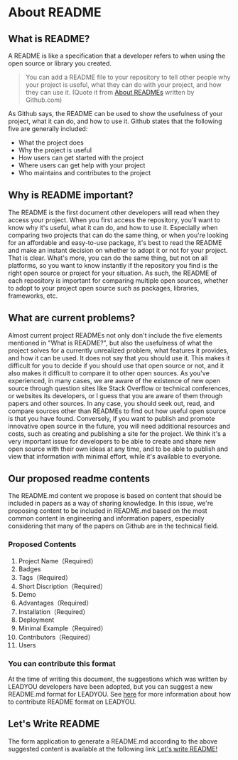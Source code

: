 # About README

## What is README?

A README is like a specification that a developer refers to when using the open source or library you created.

> You can add a README file to your repository to tell other people why your project is useful, what they can do with your project, and how they can use it.
> (Quote it from [About READMEs](https://docs.github.com/en/repositories/managing-your-repositorys-settings-and-features/customizing-your-repository/about-readmes) written by Github.com)

As Github says, the README can be used to show the usefulness of your project, what it can do, and how to use it.
Github states that the following five are generally included:

- What the project does
- Why the project is useful
- How users can get started with the project
- Where users can get help with your project
- Who maintains and contributes to the project

## Why is README important?

The README is the first document other developers will read when they access your project.
When you first access the repository, you'll want to know why it's useful, what it can do, and how to use it.
Especially when comparing two projects that can do the same thing, or when you're looking for an affordable and easy-to-use package, it's best to read the README and make an instant decision on whether to adopt it or not for your project. That is clear.
What's more, you can do the same thing, but not on all platforms, so you want to know instantly if the repository you find is the right open source or project for your situation.
As such, the README of each repository is important for comparing multiple open sources, whether to adopt to your project open source such as packages, libraries, frameworks, etc.

## What are current problems?

Almost current project READMEs not only don't include the five elements mentioned in "What is README?", but also the usefulness of what the project solves for a currently unrealized problem, what features it provides, and how it can be used. It does not say that you should use it.
This makes it difficult for you to decide if you should use that open source or not, and it also makes it difficult to compare it to other open sources.
As you've experienced, in many cases, we are aware of the existence of new open source through question sites like Stack Overflow or technical conferences, or websites its developers, or I guess that you are aware of them through papers and other sources.
In any case, you should seek out, read, and compare sources other than READMEs to find out how useful open source is that you have found. Conversely, if you want to publish and promote innovative open source in the future, you will need additional resources and costs, such as creating and publishing a site for the project.
We think it's a very important issue for developers to be able to create and share new open source with their own ideas at any time, and to be able to publish and view that information with minimal effort, while it's available to everyone.

## Our proposed readme contents

The README.md content we propose is based on content that should be included in papers as a way of sharing knowledge.
In this issue, we're proposing content to be included in README.md based on the most common content in engineering and information papers, especially considering that many of the papers on Github are in the technical field.

### Proposed Contents

1. Project Name（Required）
2. Badges
3. Tags（Required）
4. Short Discription（Required）
5. Demo
6. Advantages（Required）
7. Installation（Required）
8. Deployment
9. Minimal Example（Required）
10. Contributors（Required）
11. Users

### You can contribute this format

At the time of writing this document, the suggestions which was written by LEADYOU developers have been adopted, but you can suggest a new README.md format for LEADYOU.
See [here](/leadyou/?scene=document&pageid=new-readme-format-proposal) for more information about how to contribute README format on LEADYOU.

## Let's Write README

The form application to generate a README.md according to the above suggested content is available at the following link
[Let's write README!](/leadyou)

